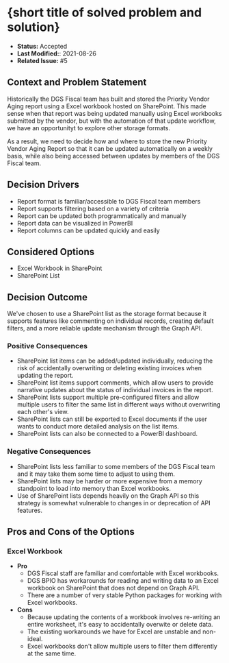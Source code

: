 # {short title of solved problem and solution}

- **Status:** Accepted
- **Last Modified:**: 2021-08-26
- **Related Issue:** #5

## Context and Problem Statement

Historically the DGS Fiscal team has built and stored the Priority Vendor Aging report using a Excel workbook hosted on SharePoint. This made sense when that report was being updated manually using Excel workbooks submitted by the vendor, but with the automation of that update workflow, we have an opportunityt to explore other storage formats.

As a result, we need to decide how and where to store the new Priority Vendor Aging Report so that it can be updated automatically on a weekly basis, while also being accessed between updates by members of the DGS Fiscal team.

## Decision Drivers

- Report format is familiar/accessible to DGS Fiscal team members
- Report supports filtering based on a variety of criteria
- Report can be updated both programmatically and manually
- Report data can be visualized in PowerBI
- Report columns can be updated quickly and easily

## Considered Options

- Excel Workbook in SharePoint
- SharePoint List

## Decision Outcome <!-- REQUIRED -->

We've chosen to use a SharePoint list as the storage format because it supports features like commenting on individual records, creating default filters, and a more reliable update mechanism through the Graph API.

### Positive Consequences <!-- OPTIONAL -->

- SharePoint list items can be added/updated individually, reducing the risk of accidentally overwriting or deleting existing invoices when updating the report.
- SharePoint list items support comments, which allow users to provide narrative updates about the status of individual invoices in the report.
- SharePoint lists support multiple pre-configured filters and allow multiple users to filter the same list in different ways without overwriting each other's view.
- SharePoint lists can still be exported to Excel documents if the user wants to conduct more detailed analysis on the list items.
- SharePoint lists can also be connected to a PowerBI dashboard.

### Negative Consequences <!-- OPTIONAL -->

- SharePoint lists less familiar to some members of the DGS Fiscal team and it may take them some time to adjust to using them.
- SharePoint lists may be harder or more expensive from a memory standpoint to load into memory than Excel workbooks.
- Use of SharePoint lists depends heavily on the Graph API so this strategy is somewhat vulnerable to changes in or deprecation of API features.

## Pros and Cons of the Options

### Excel Workbook

- **Pro**
  - DGS Fiscal staff are familiar and comfortable with Excel workbooks.
  - DGS BPIO has workarounds for reading and writing data to an Excel workbook on SharePoint that does not depend on Graph API.
  - There are a number of very stable Python packages for working with Excel workbooks.
- **Cons**
  - Because updating the contents of a workbook involves re-writing an entire worksheet, it's easy to accidentally overwite or delete data.
  - The existing workarounds we have for Excel are unstable and non-ideal.
  - Excel workbooks don't allow multiple users to filter them differently at the same time.
